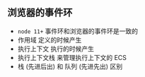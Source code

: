 ## 浏览器的事件环
- `node 11+` 事件环和浏览器的事件环是一致的
- 作用域 定义的时候产生
- 执行上下文  执行的时候产生
- 执行上下文栈  来管理执行上下文的 ECS
- 栈 (先进后出) 和  队列 (先进先出)  区别
